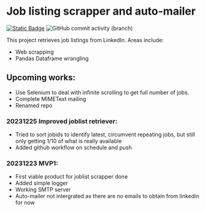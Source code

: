# Job listing scrapper and auto-mailer
<a href="https://github.com/sienlonglim/jobs_automailer"><img alt="Static Badge" src="https://img.shields.io/badge/github-black?style=flat-square&logo=github"></a> <img alt="GitHub commit activity (branch)" src="https://img.shields.io/github/commit-activity/t/sienlonglim/jobs_automailer">

This project retrieves job listings from LinkedIn. Areas include:
- Web scrapping
- Pandas Dataframe wrangling

## Upcoming works:
- Use Selenium to deal with infinite scrolling to get full number of jobs.
- Complete MIMEText mailing
- Renamed repo

### 20231225 Improved joblist retriever:
- Tried to sort jobids to identify latest, circumvent repeating jobs, but still only getting 1/10 of what is really available
- Added github workflow on schedule and push

### 20231223 MVP1:
- First viable product for joblist scrapper done
- Added simple logger
- Working SMTP server
- Auto-mailer not intergrated as there are no emails to obtain from linkedin for now
